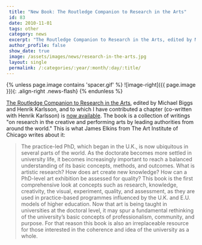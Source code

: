 ```yaml
---
 title: "New Book: The Routledge Companion to Research in the Arts"
 id: 83
 date: 2010-11-01
 tags: other
 category: news
 excerpt: "The Routledge Companion to Research in the Arts, edited by Michael Biggs and Henrik Karlsson, and to which I have contributed a chapter (co-written with Henrik Karlsson) is now available. The book is ..."
 author_profile: false
 show_date: true
 image: /assets/images/news/research-in-the-arts.jpg
 layout: single
 permalink: /:categories/:year/:month/:day/:title/
---
```

{% unless page.image contains 'spacer.gif' %}
   ![image-right]({{ page.image }}){: .align-right .news-flash}
{% endunless %}

<a href="http://www.routledge.com/books/details/9780415581691/">The Routledge Companion to Research in the Arts</a>, edited by Michael Biggs and Henrik Karlsson, and to which I have contributed a chapter (co-written with Henrik Karlsson) is <a href="http://www.amazon.co.uk/Routledge-Companion-Research-Arts/dp/0415581699">now available</a>. The book is a collection of writings "on research in the creative and performing arts by leading authorities from around the world."
This is what James Elkins from The Art Institute of Chicago writes about it:

<blockquote>
The practice-led PhD, which began in the U.K., is now ubiquitous in several parts of the world. As the doctorate becomes more settled in university life, it becomes increasingly important to reach a balanced understanding of its basic concepts, methods, and outcomes. What is artistic research? How does art create new knowledge? How can a PhD-level art exhibition be assessed for quality? This book is the first comprehensive look at concepts such as research, knowledge, creativity, the visual, experiment, quality, and assessment, as they are used in practice-based programmes influenced by the U.K. and E.U. models of higher education. Now that art is being taught in universities at the doctoral level, it may spur a fundamental rethinking of the university’s basic concepts of professionalism, community, and purpose. For that reason this book is also an irreplaceable resource for those interested in the coherence and idea of the university as a whole.
</blockquote>

